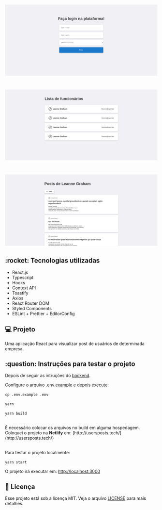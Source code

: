<h1 align="center">
    <img alt="Screenshot" title="Screenshot" src="screenshots/login.png" width="600px" />
</h1>

<h1 align="center">
    <img alt="Screenshot" title="Screenshot" src="screenshots/users.png" width="600px" />
</h1>

<h1 align="center">
    <img alt="Screenshot" title="Screenshot" src="screenshots/posts.png" width="600px" />
</h1>

<h2>:rocket: Tecnologias utilizadas</h2>
<ul>
  <li>React.js</li>
  <li>Typescript</li>
  <li>Hooks</li>
  <li>Context API</li>
  <li>Toastify</li>
  <li>Axios</li>
  <li>React Router DOM</li>
  <li>Styled Components</li>
  <li>ESLint + Prettier + EditorConfig</li>
</ul>

<h2>💻 Projeto</h2>

Uma aplicação React para visualizar post de usuários de determinada empresa.

<h2>:question: Instruções para testar o projeto</h2>

Depois de seguir as intruções do [backend](https://github.com/henriSandovalSilva/node-user-posts).

Configure o arquivo .env.example e depois execute:

`cp .env.example .env`

`yarn`<br>

`yarn build`

<br />
É necessário colocar os arquivos no build em alguma hospedagem. <br />
Coloquei o projeto na <b>Netlify</b> em: [http://usersposts.tech/](http://usersposts.tech/) <br /> <br />

Para testar o projeto localmente:

`yarn start`

O projeto irá executar em: [http://localhost:3000](http://localhost:3000)


## :memo: Licença

Esse projeto está sob a licença MIT. Veja o arquivo [LICENSE](LICENSE.md) para mais detalhes.

